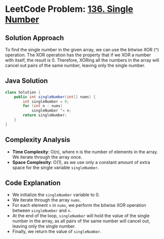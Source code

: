 # LeetCode Problem: [136. Single Number](https://leetcode.com/problems/single-number/)

## Solution Approach

To find the single number in the given array, we can use the bitwise XOR (^) operation. The XOR operation has the property that if we XOR a number with itself, the result is 0. Therefore, XORing all the numbers in the array will cancel out pairs of the same number, leaving only the single number.

## Java Solution

```java
class Solution {
    public int singleNumber(int[] nums) {
        int singleNumber = 0;
        for (int n : nums)
            singleNumber ^= n;
        return singleNumber;  
    }
}
```

## Complexity Analysis

- **Time Complexity**: O(n), where n is the number of elements in the array. We iterate through the array once.
- **Space Complexity**: O(1), as we use only a constant amount of extra space for the single variable `singleNumber`.

## Code Explanation
- We initialize the `singleNumber` variable to 0.
- We iterate through the array `nums`.
- For each element `n` in `nums`, we perform the bitwise XOR operation between `singleNumber` and `n`.
- At the end of the loop, `singleNumber` will hold the value of the single number in the array, as all pairs of the same number will cancel out, leaving only the single number.
- Finally, we return the value of `singleNumber`.
